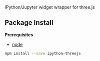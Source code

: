 IPython/Jupyter widget wrapper for three.js

Package Install
---------------

**Prerequisites**
- [node](http://nodejs.org/)

```bash
npm install --save ipython-threejs
```
